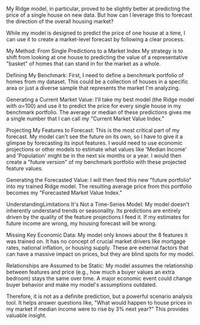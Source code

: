 My Ridge model, in particular, proved to be slightly better at predicting the price of a single house on new data. But how can I leverage this to forecast the direction of the overall housing market?

While my model is designed to predict the price of one house at a time, I can use it to create a market-level forecast by following a clear process.

My Method: From Single Predictions to a Market Index
My strategy is to shift from looking at one house to predicting the value of a representative "basket" of homes that can stand in for the market as a whole.

Defining My Benchmark: First, I need to define a benchmark portfolio of homes from my dataset. This could be a collection of houses in a specific area or just a diverse sample that represents the market I'm analyzing.

Generating a Current Market Value: I'll take my best model (the Ridge model with α=100) and use it to predict the price for every single house in my benchmark portfolio. The average or median of these predictions gives me a single number that I can call my "Current Market Value Index."

Projecting My Features to Forecast: This is the most critical part of my forecast. My model can't see the future on its own, so I have to give it a glimpse by forecasting its input features. I would need to use economic projections or other models to estimate what values like 'Median Income' and 'Population' might be in the next six months or a year. I would then create a "future version" of my benchmark portfolio with these projected feature values.

Generating the Forecasted Value: I will then feed this new "future portfolio" into my trained Ridge model. The resulting average price from this portfolio becomes my "Forecasted Market Value Index."

UnderstandingLimitations
It's Not a Time-Series Model: My model doesn't inherently understand trends or seasonality. Its predictions are entirely driven by the quality of the feature projections I feed it. If my estimates for future income are wrong, my housing forecast will be wrong.

Missing Key Economic Data: My model only knows about the 8 features it was trained on. It has no concept of crucial market drivers like mortgage rates, national inflation, or housing supply. These are external factors that can have a massive impact on prices, but they are blind spots for my model.

Relationships are Assumed to be Static: My model assumes the relationship between features and price (e.g., how much a buyer values an extra bedroom) stays the same over time. A major economic event could change buyer behavior and make my model's assumptions outdated.

Therefore, it is not as a definite prediction, but a powerful scenario analysis tool. It helps answer questions like, "What would happen to house prices in my market if median income were to rise by 3% next year?" This provides valuable insight.